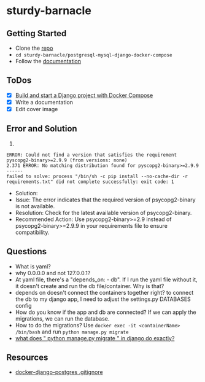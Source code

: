 # sturdy-barnacle

## Getting Started

- Clone the [repo](https://github.com/agcdtmr/sturdy-barnacle)
- `cd sturdy-barnacle/postgresql-mysql-django-docker-compose`
- Follow the [documentation](https://anj.hashnode.dev/setting-up-postgresql-with-django-app-using-docker-compose)


## ToDos

- [x] [Build and start a Django project with Docker Compose](https://www.youtube.com/watch?v=aMqs_y6dZw4&list=PLOLrQ9Pn6cazCfL7v4CdaykNoWMQymM_C&index=2&pp=iAQB)
- [x] Write a documentation
- [x] Edit cover image

## Error and Solution

1. 
```
ERROR: Could not find a version that satisfies the requirement pyscopg2-binary>=2.9.9 (from versions: none)
2.371 ERROR: No matching distribution found for pyscopg2-binary>=2.9.9
------
failed to solve: process "/bin/sh -c pip install --no-cache-dir -r requirements.txt" did not complete successfully: exit code: 1
```

- Solution:
- Issue: The error indicates that the required version of psycopg2-binary is not available.
- Resolution: Check for the latest available version of psycopg2-binary.
- Recommended Action: Use psycopg2-binary>=2.9 instead of psycopg2-binary>=2.9.9 in your requirements file to ensure compatibility.

## Questions

- What is yaml?
- why 0.0.0.0 and not 127.0.0.1?
- At yaml file, there's a "depends_on: - db". If I run the yaml file without it, it doesn't create and run the db file/container. Why is that?
- depends on doesn't connect the containers together right? to connect the db to my django app, I need to adjust the settings.py DATABASES config
- How do you know if the app and db are connected? If we can apply the migrations, we can run the database.
- How to do the migrations? Use `docker exec -it <containerName> /bin/bash` and run `python manage.py migrate`
- [what does " python manage.py migrate " in django do exactly?](https://stackoverflow.com/questions/62311073/what-does-python-manage-py-migrate-in-django-do-exactly)


## Resources

- [docker-django-postgres .gitignore](https://github.com/martingstall/docker-django-postgres/blob/master/.gitignore)
